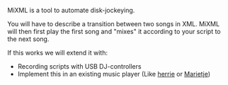 MiXML is a tool to automate disk-jockeying.

You will have to describe a transition between two songs in XML. MiXML will then first play the first song and "mixes" it according to your script to the next song.

If this works we will extend it with:

* Recording scripts with USB DJ-controllers
* Implement this in an existing music player (Like [herrie](http://www.herrie.info/) or [Marietje](https://github.com/bwesterb/marietje))
